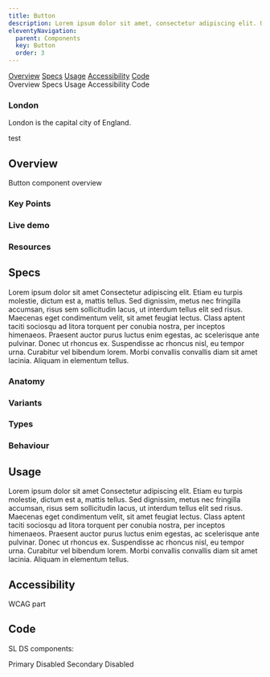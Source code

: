 ```yaml
---
title: Button
description: Lorem ipsum dolor sit amet, consectetur adipiscing elit. Ut et massa mi. Aliquam in hendrerit urna.
eleventyNavigation:
  parent: Components
  key: Button
  order: 3
---
```

<link href="/css/categories/components/button.css" rel="stylesheet" type="text/css">

[//]: # (Left for the future use)
[//]: # (<div class="ds-tabs-wrapper">)

[//]: # (  <a href="#overview" class="ds-tab active">Overview</a>)

[//]: # (  <a href="#specs" class="ds-tab">Specs</a>)

[//]: # (  <a href="#usage" class="ds-tab">Usage</a>)

[//]: # (  <a href="#accessibility" class="ds-tab">Accessibility</a>)

[//]: # (  <a href="#code" class="ds-tab">Code</a>)

[//]: # (</div>)
[//]: # ( TODO: create tabs as a web component)

[//]: # (<dna-tab-bar>)

[//]: # (<dna-tab-button>Lorem</dna-tab-button>)

[//]: # (<dna-tab-button>Ipsum</dna-tab-button>)

[//]: # (<dna-tab-button>Dolor</dna-tab-button>)

[//]: # (</dna-tab-bar>)

[//]: # (<dna-tabs>test</dna-tabs>)

[//]: # ()
[//]: # (<dna-tabs>)

[//]: # (  <dna-tab-bar>)

[//]: # (    <dna-tab-button>Lorem</dna-tab-button>)

[//]: # (    <dna-tab-button>Ipsum</dna-tab-button>)

[//]: # (    <dna-tab-button>Dolor</dna-tab-button>)

[//]: # (  </dna-tab-bar>)

[//]: # (  <dna-tab>)

[//]: # (    Irure duis minim est esse veniam cupidatat. Velit et reprehenderit ullamco fugiat dolore irure exercitation laboris)

[//]: # (    ipsum laboris est mollit ullamco. Esse voluptate ex excepteur dolore pariatur sint fugiat deserunt enim Lorem.)

[//]: # (  </dna-tab>)

[//]: # (  <dna-tab>)

[//]: # (    Cupidatat sit pariatur velit quis ipsum elit Lorem incididunt veniam mollit. Veniam mollit velit incididunt)

[//]: # (    voluptate anim laborum sit dolore. Officia nostrud minim tempor cillum ipsum culpa proident irure id consequat. Qui)

[//]: # (    adipisicing veniam veniam sit fugiat enim est adipisicing.)

[//]: # (  </dna-tab>)

[//]: # (  <dna-tab>)

[//]: # (    Eiusmod dolore dolore reprehenderit velit laboris Lorem ullamco id. Ex sunt culpa nostrud commodo exercitation)

[//]: # (    fugiat laborum elit id laborum excepteur. Est ipsum sunt ex et nulla aliquip dolor cupidatat. Aliqua ullamco cillum)

[//]: # (    est commodo officia incididunt non in laborum officia esse elit ex. Proident aute proident veniam eu tempor)

[//]: # (    reprehenderit minim consectetur sit tempor reprehenderit culpa minim quis. Lorem incididunt minim irure labore anim.)

[//]: # (    Velit irure elit excepteur culpa aute qui aute ullamco est minim culpa eu eu.)

[//]: # (  </dna-tab>)

[//]: # (</dna-tabs>)

<div class="ds-tabs-wrapper">
  <a href="#overview" class="ds-tab active">Overview</a>
  <a href="#specs" class="ds-tab">Specs</a>
  <a href="#usage" class="ds-tab">Usage</a>
  <a href="#accessibility" class="ds-tab">Accessibility</a>
  <a href="#code" class="ds-tab">Code</a>
</div>


<div class="ds-tabs-wrapper">
  <a id="overview" class="ds-tab active">Overview</a>
  <a id="specs" class="ds-tab">Specs</a>
  <a id="usage" class="ds-tab">Usage</a>
  <a id="accessibility" class="ds-tab">Accessibility</a>
  <a id="code" class="ds-tab">Code</a>
</div>
<div id="overview" class="ds-tab-content">
  <h3>London</h3>
  <p>London is the capital city of England.</p>
test
</div>

## Overview

Button component overview

### Key Points

### Live demo

### Resources

## Specs

Lorem ipsum dolor sit amet
Consectetur adipiscing elit. Etiam eu turpis molestie, dictum est a, mattis tellus. Sed dignissim, metus nec fringilla accumsan, risus sem sollicitudin lacus, ut interdum tellus elit sed risus. Maecenas eget condimentum velit, sit amet feugiat lectus. Class aptent taciti sociosqu ad litora torquent per conubia nostra, per inceptos himenaeos. Praesent auctor purus luctus enim egestas, ac scelerisque ante pulvinar. Donec ut rhoncus ex. Suspendisse ac rhoncus nisl, eu tempor urna. Curabitur vel bibendum lorem. Morbi convallis convallis diam sit amet lacinia. Aliquam in elementum tellus.

### Anatomy

### Variants

### Types

### Behaviour

## Usage

Lorem ipsum dolor sit amet
Consectetur adipiscing elit. Etiam eu turpis molestie, dictum est a, mattis tellus. Sed dignissim, metus nec fringilla accumsan, risus sem sollicitudin lacus, ut interdum tellus elit sed risus. Maecenas eget condimentum velit, sit amet feugiat lectus. Class aptent taciti sociosqu ad litora torquent per conubia nostra, per inceptos himenaeos. Praesent auctor purus luctus enim egestas, ac scelerisque ante pulvinar. Donec ut rhoncus ex. Suspendisse ac rhoncus nisl, eu tempor urna. Curabitur vel bibendum lorem. Morbi convallis convallis diam sit amet lacinia. Aliquam in elementum tellus.


## Accessibility

WCAG part

## Code

SL DS components:
<div class="ds-buttons-wrapper">
  <sl-button>Primary</sl-button>
  <sl-button disabled>Disabled</sl-button>
  <sl-button variant="secondary">Secondary</sl-button>
  <sl-button variant="secondary" disabled>Disabled</sl-button>
</div>
